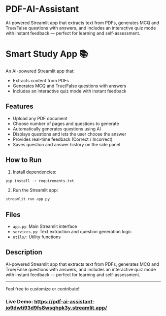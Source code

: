 # PDF-AI-Assistant
AI-powered Streamlit app that extracts text from PDFs, generates MCQ and True/False questions with answers, and includes an interactive quiz mode with instant feedback — perfect for learning and self-assessment.
# Smart Study App 📚

An AI-powered Streamlit app that:

* Extracts content from PDFs
* Generates MCQ and True/False questions with answers
* Includes an interactive quiz mode with instant feedback

## Features

* Upload any PDF document
* Choose number of pages and questions to generate
* Automatically generates questions using AI
* Displays questions and lets the user choose the answer
* Provides real-time feedback (Correct / Incorrect)
* Saves question and answer history on the side panel

## How to Run

1. Install dependencies:

```bash
pip install -r requirements.txt
```

2. Run the Streamlit app:

```bash
streamlit run app.py
```

## Files

* `app.py`: Main Streamlit interface
* `services.py`: Text extraction and question generation logic
* `utils/`: Utility functions

## Description

AI-powered Streamlit app that extracts text from PDFs, generates MCQ and True/False questions with answers, and includes an interactive quiz mode with instant feedback — perfect for learning and self-assessment.

---

Feel free to customize or contribute!
### Live Demo: https://pdf-ai-assistant-jo9dwti93d9fs8wsqhpk3y.streamlit.app/
